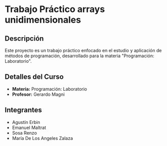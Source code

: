 # Trabajo Práctico arrays unidimensionales

## Descripción
Este proyecto es un trabajo práctico enfocado en el estudio y aplicación de métodos de programación, desarrollado para la materia "Programación: Laboratorio".

## Detalles del Curso
- **Materia:** Programación: Laboratorio
- **Profesor:** Gerardo Magni

## Integrantes
- Agustín Erbin
- Emanuel Maltrat
- Sosa Renzo
- María De Los Angeles Zalaza
